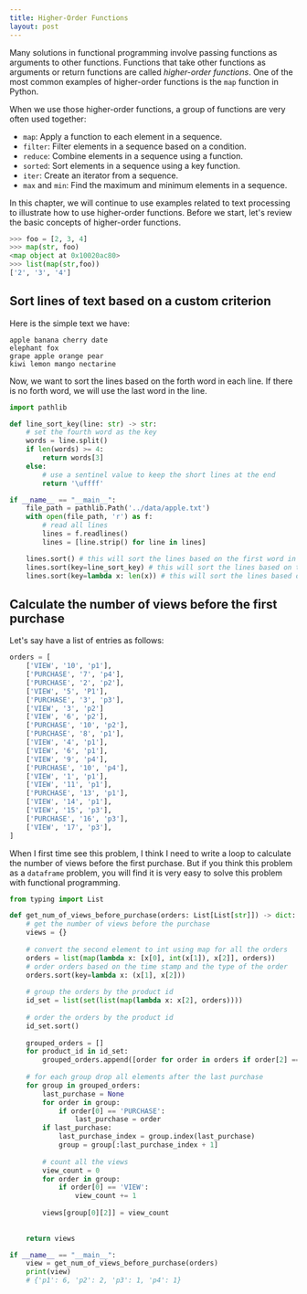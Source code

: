 ```yaml
---
title: Higher-Order Functions
layout: post
---
```


<span class="firstcharacter">M</span>any solutions in functional programming involve passing functions as arguments to other functions. Functions that take other functions as arguments or return functions are called _higher-order functions_. One of the most common examples of higher-order functions is the `map` function in Python.

When we use those higher-order functions, a group of functions are very often used together:

- `map`: Apply a function to each element in a sequence.
- `filter`: Filter elements in a sequence based on a condition.
- `reduce`: Combine elements in a sequence using a function.
- `sorted`: Sort elements in a sequence using a key function.
- `iter`: Create an iterator from a sequence.
- `max` and `min`: Find the maximum and minimum elements in a sequence.


In this chapter, we will continue to use examples related to text processing to illustrate how to use higher-order functions. Before we start, let's review the basic concepts of higher-order functions.

```python
>>> foo = [2, 3, 4]
>>> map(str, foo)
<map object at 0x10020ac80>
>>> list(map(str,foo))
['2', '3', '4']
```


## Sort lines of text based on a custom criterion

Here is the simple text we have:

```text
apple banana cherry date
elephant fox
grape apple orange pear
kiwi lemon mango nectarine
```

Now, we want to sort the lines based on the forth word in each line. If there is no forth word, we will use the last word in the line. 


```python
import pathlib

def line_sort_key(line: str) -> str:
    # set the fourth word as the key
    words = line.split()
    if len(words) >= 4:
        return words[3]
    else:
        # use a sentinel value to keep the short lines at the end
        return '\uffff'

if __name__ == "__main__":
    file_path = pathlib.Path('../data/apple.txt')
    with open(file_path, 'r') as f:
        # read all lines
        lines = f.readlines()
        lines = [line.strip() for line in lines]

    lines.sort() # this will sort the lines based on the first word in each line
    lines.sort(key=line_sort_key) # this will sort the lines based on the forth word in each line
    lines.sort(key=lambda x: len(x)) # this will sort the lines based on the length of each line
```


## Calculate the number of views before the first purchase

Let's say have a list of entries as follows:

```python
orders = [
    ['VIEW', '10', 'p1'],
    ['PURCHASE', '7', 'p4'],
    ['PURCHASE', '2', 'p2'],
    ['VIEW', '5', 'P1'],
    ['PURCHASE', '3', 'p3'],
    ['VIEW', '3', 'p2']
    ['VIEW', '6', 'p2'],
    ['PURCHASE', '10', 'p2'],
    ['PURCHASE', '8', 'p1'],
    ['VIEW', '4', 'p1'],
    ['VIEW', '6', 'p1'],
    ['VIEW', '9', 'p4'],
    ['PURCHASE', '10', 'p4'],
    ['VIEW', '1', 'p1'],
    ['VIEW', '11', 'p1'],
    ['PURCHASE', '13', 'p1'],
    ['VIEW', '14', 'p1'],
    ['VIEW', '15', 'p3'],
    ['PURCHASE', '16', 'p3'],
    ['VIEW', '17', 'p3'],
]
```

When I first time see this problem, I think I need to write a loop to calculate the number of views before the first purchase. But if you think this problem as a `dataframe` problem, you will find it is very easy to solve this problem with functional programming.

```python
from typing import List

def get_num_of_views_before_purchase(orders: List[List[str]]) -> dict:
    # get the number of views before the purchase
    views = {}
    
    # convert the second element to int using map for all the orders
    orders = list(map(lambda x: [x[0], int(x[1]), x[2]], orders))
    # order orders based on the time stamp and the type of the order
    orders.sort(key=lambda x: (x[1], x[2]))
    
    # group the orders by the product id
    id_set = list(set(list(map(lambda x: x[2], orders))))
    
    # order the orders by the product id
    id_set.sort()
    
    grouped_orders = []
    for product_id in id_set:
        grouped_orders.append([order for order in orders if order[2] == product_id])
        
    # for each group drop all elements after the last purchase
    for group in grouped_orders:
        last_purchase = None
        for order in group:
            if order[0] == 'PURCHASE':
                last_purchase = order
        if last_purchase:
            last_purchase_index = group.index(last_purchase)
            group = group[:last_purchase_index + 1]
        
        # count all the views
        view_count = 0
        for order in group:
            if order[0] == 'VIEW':
                view_count += 1
        
        views[group[0][2]] = view_count
        
    
    return views

if __name__ == "__main__":
    view = get_num_of_views_before_purchase(orders)
    print(view)
    # {'p1': 6, 'p2': 2, 'p3': 1, 'p4': 1}
```

